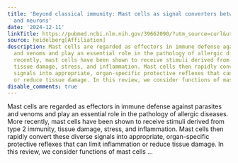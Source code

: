 ```yaml
---
title: 'Beyond classical immunity: Mast cells as signal converters between tissues
  and neurons'
date: '2024-12-11'
linkTitle: https://pubmed.ncbi.nlm.nih.gov/39662090/?utm_source=curl&utm_medium=rss&utm_campaign=pubmed-2&utm_content=1FakS-2QOkCT8HsMOQP1bCRQ4YzyumYOmxmF0moLsQ3dFB1E9V&fc=20220326224207&ff=20241212174419&v=2.18.0.post9+e462414
source: heidelberg[Affiliation]
description: Mast cells are regarded as effectors in immune defense against parasites
  and venoms and play an essential role in the pathology of allergic diseases. More
  recently, mast cells have been shown to receive stimuli derived from type 2 immunity,
  tissue damage, stress, and inflammation. Mast cells then rapidly convert these diverse
  signals into appropriate, organ-specific protective reflexes that can limit inflammation
  or reduce tissue damage. In this review, we consider functions of mast cells ...
disable_comments: true
---
```

Mast cells are regarded as effectors in immune defense against parasites and venoms and play an essential role in the pathology of allergic diseases. More recently, mast cells have been shown to receive stimuli derived from type 2 immunity, tissue damage, stress, and inflammation. Mast cells then rapidly convert these diverse signals into appropriate, organ-specific protective reflexes that can limit inflammation or reduce tissue damage. In this review, we consider functions of mast cells ...